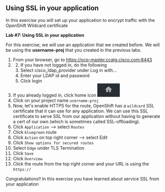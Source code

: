 ## Using SSL in your application

In this exercise you will set up your application to encrypt traffic with the OpenShift Wildcard certificate

**Lab #7: Using SSL in your application**

For this exercise, we will use an application that we created before. We will be using the **username-proj** that you created in the previous labs. 

1. From your browser, go to https://ocp-master.ccatg.cisco.com:8443
2. 2. If you have not logged in, do the following
	1. Select cisco_ldap_provider under Log in with...
	2. Enter your LDAP id and password
	3. Click login
3. If you already logged in, click home icon ![image](images/home.jpg)
4. Click on your project name `username-proj` 
5. Now, let's enable HTTPS for the route, OpenShift has a `wildcard` SSL certificate that it can use for any application. We can use this SSL certificate to serve SSL from our application without having to generate a cert of our own (which is sometimes called SSL-offloading).
6. Click `Application` —> select `Routes` 
7. Click `bluegreen` route
8. Click `Action` on top right corner —> select Edit
9. Click `Show options for secured routes`
10. Select `Edge` under TLS Termination
11. Click `Save`
12. Click `Overview`
12. Click the route from the top right corner and your URL is using the `https://` 

Congratulations!! In this exercise you have learned about service SSL from your application
